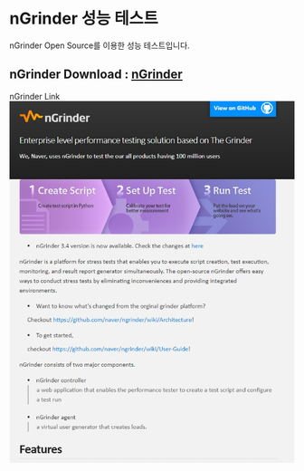 # nGrinder 성능 테스트

nGrinder Open Source를 이용한 성능 테스트입니다.

## nGrinder Download : [nGrinder](https://naver.github.io/ngrinder/)
nGrinder Link <br>
![ngrinder_link](.\image\ngrinder_link.jpg)